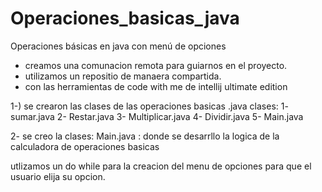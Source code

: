 # Operaciones_basicas_java
Operaciones básicas en java con menú de opciones

- creamos una comunacion remota para guiarnos en el proyecto.
- utilizamos un repositio de manaera compartida.
- con las herramientas de code with me de intellij ultimate edition 

1-) se crearon las clases de las operaciones basicas .java
clases:
1- sumar.java
2- Restar.java
3- Multiplicar.java
4- Dividir.java
5- Main.java

2- se creo la clases: Main.java : 
   donde se desarrllo la logica de la calculadora de operaciones basicas
   
   utlizamos un do while para la creacion del menu de opciones para que el usuario elija su opcion.



